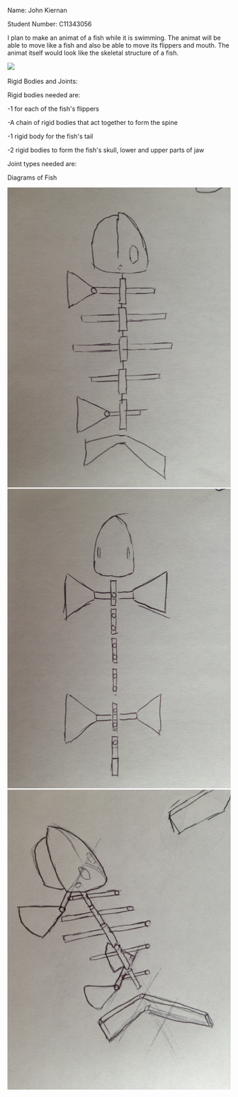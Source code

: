 Name: John Kiernan

Student Number: C11343056

I plan to make an animat of a fish while it is swimming. The animat will be able to move like a fish
and also be able to move its flippers and mouth. The animat itself would look like the skeletal 
structure of a fish.

![](http://www.biology-resources.com/images/fish-swimming-big.jpg)

Rigid Bodies and Joints:

Rigid bodies needed are:

-1 for each of the fish's flippers

-A chain of rigid bodies that act together to form the spine

-1 rigid body for the fish's tail

-2 rigid bodies to form the fish's skull, lower and upper parts of jaw

Joint types needed are:

Diagrams of Fish

![](IMG_0198.jpg)
![](IMG_0199.jpg)
![](IMG_0200.jpg)